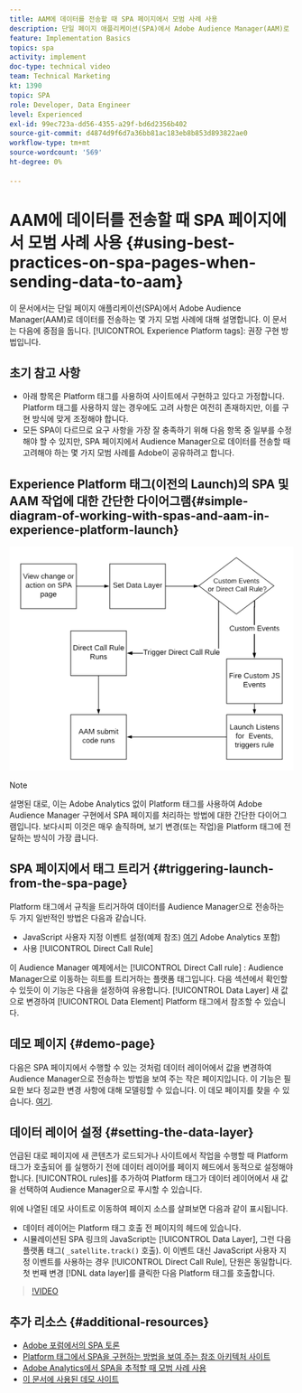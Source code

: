 ```yaml
---
title: AAM에 데이터를 전송할 때 SPA 페이지에서 모범 사례 사용
description: 단일 페이지 애플리케이션(SPA)에서 Adobe Audience Manager(AAM)로 데이터를 전송하기 위한 모범 사례에 대해 알아봅니다. 이 문서에서는 권장 구현 방식인 Experience Platform 태그를 사용하는 방법에 중점을 둡니다.
feature: Implementation Basics
topics: spa
activity: implement
doc-type: technical video
team: Technical Marketing
kt: 1390
topic: SPA
role: Developer, Data Engineer
level: Experienced
exl-id: 99ec723a-dd56-4355-a29f-bd6d2356b402
source-git-commit: d4874d9f6d7a36bb81ac183eb8b853d893822ae0
workflow-type: tm+mt
source-wordcount: '569'
ht-degree: 0%

---
```


# AAM에 데이터를 전송할 때 SPA 페이지에서 모범 사례 사용 {#using-best-practices-on-spa-pages-when-sending-data-to-aam}

이 문서에서는 단일 페이지 애플리케이션(SPA)에서 Adobe Audience Manager(AAM)로 데이터를 전송하는 몇 가지 모범 사례에 대해 설명합니다. 이 문서는 다음에 중점을 둡니다. [!UICONTROL Experience Platform tags]: 권장 구현 방법입니다.

## 초기 참고 사항

* 아래 항목은 Platform 태그를 사용하여 사이트에서 구현하고 있다고 가정합니다. Platform 태그를 사용하지 않는 경우에도 고려 사항은 여전히 존재하지만, 이를 구현 방식에 맞게 조정해야 합니다.
* 모든 SPA이 다르므로 요구 사항을 가장 잘 충족하기 위해 다음 항목 중 일부를 수정해야 할 수 있지만, SPA 페이지에서 Audience Manager으로 데이터를 전송할 때 고려해야 하는 몇 가지 모범 사례를 Adobe이 공유하려고 합니다.

## Experience Platform 태그(이전의 Launch)의 SPA 및 AAM 작업에 대한 간단한 다이어그램{#simple-diagram-of-working-with-spas-and-aam-in-experience-platform-launch}

![tags의 aam용 spa](assets/spa_for_aam_in_launch.png)

>[!NOTE]
>설명된 대로, 이는 Adobe Analytics 없이 Platform 태그를 사용하여 Adobe Audience Manager 구현에서 SPA 페이지를 처리하는 방법에 대한 간단한 다이어그램입니다. 보다시피 이것은 매우 솔직하며, 보기 변경(또는 작업)을 Platform 태그에 전달하는 방식이 가장 큽니다.

## SPA 페이지에서 태그 트리거 {#triggering-launch-from-the-spa-page}

Platform 태그에서 규칙을 트리거하여 데이터를 Audience Manager으로 전송하는 두 가지 일반적인 방법은 다음과 같습니다.

* JavaScript 사용자 지정 이벤트 설정(예제 참조) [여기](https://helpx.adobe.com/analytics/kt/using/spa-analytics-best-practices-feature-video-use.html) Adobe Analytics 포함)
* 사용 [!UICONTROL Direct Call Rule]

이 Audience Manager 예제에서는 [!UICONTROL Direct Call rule] : Audience Manager으로 이동하는 히트를 트리거하는 플랫폼 태그입니다. 다음 섹션에서 확인할 수 있듯이 이 기능은 다음을 설정하여 유용합니다. [!UICONTROL Data Layer] 새 값으로 변경하여 [!UICONTROL Data Element] Platform 태그에서 참조할 수 있습니다.

## 데모 페이지 {#demo-page}

다음은 SPA 페이지에서 수행할 수 있는 것처럼 데이터 레이어에서 값을 변경하여 Audience Manager으로 전송하는 방법을 보여 주는 작은 페이지입니다. 이 기능은 필요한 보다 정교한 변경 사항에 대해 모델링할 수 있습니다. 이 데모 페이지를 찾을 수 있습니다. [여기](https://aam.enablementadobe.com/SPA-Launch.html).

## 데이터 레이어 설정 {#setting-the-data-layer}

언급된 대로 페이지에 새 콘텐츠가 로드되거나 사이트에서 작업을 수행할 때 Platform 태그가 호출되어 를 실행하기 전에 데이터 레이어를 페이지 헤드에서 동적으로 설정해야 합니다. [!UICONTROL rules]를 추가하여 Platform 태그가 데이터 레이어에서 새 값을 선택하여 Audience Manager으로 푸시할 수 있습니다.

위에 나열된 데모 사이트로 이동하여 페이지 소스를 살펴보면 다음과 같이 표시됩니다.

* 데이터 레이어는 Platform 태그 호출 전 페이지의 헤드에 있습니다.
* 시뮬레이션된 SPA 링크의 JavaScript는 [!UICONTROL Data Layer], 그런 다음 플랫폼 태그( `_satellite.track()` 호출). 이 이벤트 대신 JavaScript 사용자 지정 이벤트를 사용하는 경우 [!UICONTROL Direct Call Rule], 단원은 동일합니다. 첫 번째 변경 [!DNL data layer]를 클릭한 다음 Platform 태그를 호출합니다.

>[!VIDEO](https://video.tv.adobe.com/v/23322/?quality=12)

## 추가 리소스 {#additional-resources}

* [Adobe 포럼에서의 SPA 토론](https://forums.adobe.com/thread/2451022)
* [Platform 태그에서 SPA을 구현하는 방법을 보여 주는 참조 아키텍처 사이트](https://helpx.adobe.com/experience-manager/kt/integration/using/launch-reference-architecture-SPA-tutorial-implement.html)
* [Adobe Analytics에서 SPA을 추적할 때 모범 사례 사용](https://helpx.adobe.com/analytics/kt/using/spa-analytics-best-practices-feature-video-use.html)
* [이 문서에 사용된 데모 사이트](https://aam.enablementadobe.com/SPA-Launch.html)
